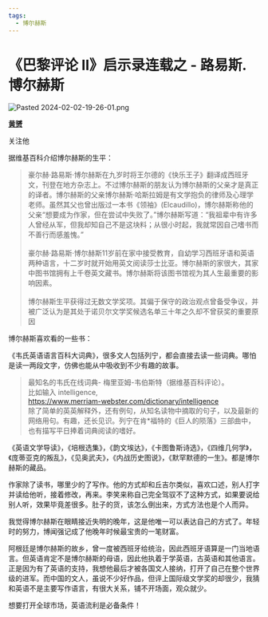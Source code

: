 ```yaml
---
tags:
  - 博尔赫斯
---
```

# **《巴黎评论 II》启示录连载之 - 路易斯.博尔赫斯**

![Pasted 2024-02-02-19-26-01.png](./《巴黎评论%20II》启示录连载之%20-%20路易斯.博尔赫斯-assets/Pasted%202024-02-02-19-26-01.png)

**[黄赟](https://www.zhihu.com/people/huang-yun-63)**

​关注他

据维基百科介绍博尔赫斯的生平：

> 豪尔赫·路易斯·博尔赫斯在九岁时将王尔德的《快乐王子》翻译成西班牙文，刊登在地方杂志上。不过博尔赫斯的朋友认为博尔赫斯的父亲才是真正的译者。博尔赫斯的父亲博尔赫斯·哈斯拉姆是有文学抱负的律师及心理学老师。虽然其父也曾出版过一本书《领袖》(Elcaudillo)，博尔赫斯称他的父亲“想要成为作家，但在尝试中失败了。”博尔赫斯写道：“我祖辈中有许多人曾经从军，但我却知自己不是这块料；从很小时起，我就常因自己嗜书而不善行而感羞愧。”\
> \
> 豪尔赫·路易斯·博尔赫斯11岁前在家中接受教育，自幼学习西班牙语和英语两种语言，十二岁时就开始用英文阅读莎士比亚。博尔赫斯的家很大，其家中图书馆拥有上千卷英文藏书。博尔赫斯将该图书馆视为其人生最重要的影响因素。\
> \
> 博尔赫斯生平获得过无数文学奖项。其偏于保守的政治观点曾备受争议，并被广泛认为是其处于诺贝尔文学奖候选名单三十年之久却不曾获奖的重要原因

博尔赫斯喜欢看的一些书：

《韦氏英语语言百科大词典》，很多文人包括列宁，都会直接去读一些词典。哪怕是读一两段文字，仿佛也能从中吸收到不少有趣的故事。

> 最知名的韦氏在线词典- 梅里亚姆-韦伯斯特（据维基百科评论）。\
> 比如输入 intelligence,\
> <https://www.merriam-webster.com/dictionary/intelligence>\
> 除了简单的英英解释外，还有例句，从知名读物中摘取的句子，以及最新的网络用句。有趣，还长见识。列宁在肯\*福特的《巨人的陨落》三部曲中，也有描写平日捧着词典阅读的嗜好。

《英语文学导读》，《培根选集》，《韵文埃达》，《卡图鲁斯诗选》，《四维几何学》，《庞蒂亚克的叛乱》，《见奥武夫》，《内战历史图说》，《默罕默德的一生》。都是博尔赫斯的藏品。

作家除了读书，哪里少的了写作。他的方式却和丘吉尔类似，喜欢口述，别人打字并读给他听，接着修改，再来。李笑来称自己完全驾驭不了这种方式，如果要说给别人听，效果毕竟差很多。肚子的货，该怎么倒出来，方式方法也是个人而异。

我觉得博尔赫斯在眼睛接近失明的晚年，这是他唯一可以表达自己的方式了。年轻时的努力，博闻强记成了他晚年时候最宝贵的一笔财富。

阿根廷是博尔赫斯的故乡，曾一度被西班牙给统治，因此西班牙语算是一门当地语言。但英语肯定不是博尔赫斯的母语，因此他执着于学英语，古英语和其他语言。正是因为有了英语的支持，我想他最后才被各国文人接纳，打开了自己在整个世界级的进军。而中国的文人，虽说不少好作品，但评上国际级文学奖的却很少，我猜和英语不是主要写作语言，有很大关系，铺不开场面，观众就少。

想要打开全球市场，英语流利是必备条件！


